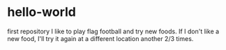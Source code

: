 # hello-world
first repository
I like to play flag football and try new foods. 
If I don't like a new food, I'll try it again at a different location another 2/3 times.
